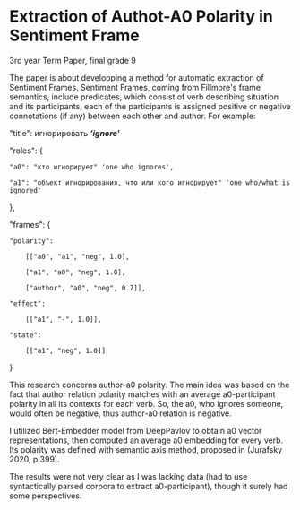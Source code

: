 # Extraction of Authot-A0 Polarity in Sentiment Frame

3rd year Term Paper, final grade 9

The paper is about developping a method for automatic extraction of Sentiment Frames. Sentiment Frames, coming from Fillmore's frame semantics, include predicates, which consist of verb describing situation and its participants, each of the participants is assigned positive or negative connotations (if any) between each other and author. For example: 

"title": игнорировать ___'ignore'___

"roles": {

	"a0": "кто игнорирует" 'one who ignores',
	
	"a1": "объект игнорирования, что или кого игнорирует" 'one who/what is ignored'
},

"frames": {

	"polarity": 
	
		[["a0", "a1", "neg", 1.0],
		
		["a1", "a0", "neg", 1.0],
		
		["author", "a0", "neg", 0.7]],
		
	"effect":
	
		[["a1", "-", 1.0]],
		
	"state":
	
		[["a1", "neg", 1.0]]
}
 
 
This research concerns author-a0 polarity. The main idea was based on the fact that author relation polarity matches with an average a0-participant polarity in all its contexts for each verb. So, the a0, who ignores someone, would often be negative, thus author-a0 relation is negative.

I utilized Bert-Embedder model from DeepPavlov to obtain a0 vector representations, then computed an average a0 embedding for every verb. Its polarity was defined with semantic axis method, proposed in (Jurafsky 2020, p.399). 

The results were not very clear as I was lacking data (had to use syntactically parsed corpora to extract a0-participant), though it surely had some perspectives. 


